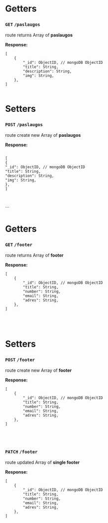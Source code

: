 # Getters

### `GET` `/paslaugos`

route returns Array of **paslaugos** <br>

**Response:**<br>

```
[
    {
        "_id": ObjectID, // mongoDB ObjectID
        "title": String,
        "description": String,
        "img": String,
    },
]
```

```

```

# Setters

### `POST` `/paslaugos`

route create new Array of **paslaugos** <br>

**Response:**<br>

```

[
{
"_id": ObjectID, // mongoDB ObjectID
"title": String,
"description": String,
"img": String,
},
]

```

<br>
<br>
```

# Getters

### `GET` `/footer`

route returns Array of **footer** <br>

**Response:**<br>

```
[
    {
        "_id": ObjectID, // mongoDB ObjectID
        "title": String,
        "number": String,
        "email": String,
        "adres": String,
    },
]
```

<br>
<br>

# Setters

### `POST` `/footer`

route create new Array of **footer** <br>

**Response:**<br>

```
[
    {
        "_id": ObjectID, // mongoDB ObjectID
        "title": String,
        "number": String,
        "email": String,
        "adres": String,
    },
]
```

<br>
<br>

### `PATCH` `/footer`

route updated Array of **single footer** <br>

**Response:**<br>

```
[
    {
        "_id": ObjectID, // mongoDB ObjectID
        "title": String,
        "number": String,
        "email": String,
        "adres": String,
    },
]
```

<br>
<br>
